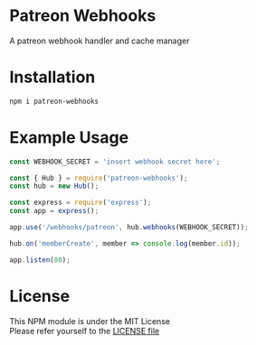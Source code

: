 # Patreon Webhooks

A patreon webhook handler and cache manager

# Installation

```sh
npm i patreon-webhooks
```

# Example Usage

```js
const WEBHOOK_SECRET = 'insert webhook secret here';

const { Hub } = require('patreon-webhooks');
const hub = new Hub();

const express = require('express');
const app = express();

app.use('/webhooks/patreon', hub.webhooks(WEBHOOK_SECRET));

hub.on('memberCreate', member => console.log(member.id));

app.listen(80);
```

# License

This NPM module is under the MIT License\
Please refer yourself to the [LICENSE file](./LICENSE)
